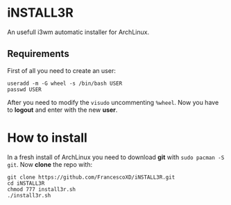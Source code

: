 # iNSTALL3R
An usefull i3wm automatic installer for ArchLinux.

## Requirements
First of all you need to create an user:
```
useradd -m -G wheel -s /bin/bash USER
passwd USER
```
After you need to modify the ```visudo``` uncommenting ```%wheel```. Now you have to **logout** and enter with the new **user**.

# How to install
In a fresh install of ArchLinux you need to download **git** with ```sudo pacman -S git```.
Now **clone** the repo with: 
```
git clone https://github.com/FrancescoXD/iNSTALL3R.git
cd iNSTALL3R
chmod 777 install3r.sh
./install3r.sh
```
